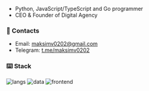 * Python, JavaScript/TypeScript and Go programmer
* CEO & Founder of Digital Agency
### :speech_balloon: Contacts 
* Email: maksimv0202@gmail.com
* Telegram: [t.me/maksimv0202](https://t.me/maksimv0202)
### :keyboard: Stack 
![langs](https://github.com/maksimv0202/maksimv0202/assets/74803544/e2ef8c07-550b-44f7-bdfc-b27f9c5aaeaf)
![data](https://github.com/maksimv0202/maksimv0202/assets/74803544/ca0b9594-5a9b-442e-896e-f431d592b344)
![frontend](https://github.com/maksimv0202/maksimv0202/assets/74803544/4138ced2-b23f-46ca-99e3-971ba8fce10b)
